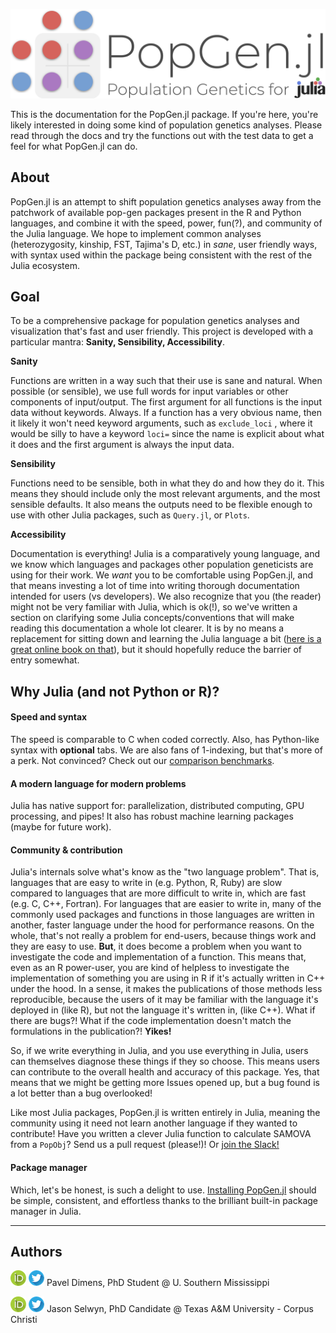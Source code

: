 ![logo](img/logo_slim.png)



This is the documentation for the PopGen.jl package. If you're here, you're likely interested in doing some kind of population genetics analyses. Please read through the docs and try the functions out with the test data to get a feel for what PopGen.jl can do. 

## About

PopGen.jl is an attempt to shift population genetics analyses away from the patchwork of available pop-gen packages present in the R and Python languages, and combine it with the speed, power, fun(?), and community of the Julia language. We hope to implement common analyses (heterozygosity, kinship, FST, Tajima's D, etc.) in *sane*, user friendly ways, with syntax used within the package being consistent with the rest of the Julia ecosystem.



## Goal

To be a comprehensive package for population genetics analyses and visualization that's fast and user friendly. This project is developed with a particular mantra: **Sanity, Sensibility, Accessibility**.

**Sanity**

Functions are written in a way such that their use is sane and natural. When possible (or sensible), we use full words for input variables or other components of input/output. The first argument for all functions is the input data without keywords. Always. If a function has a very obvious name, then it likely it won't need keyword arguments, such as `exclude_loci` , where it would be silly to have a keyword `loci=` since the name is explicit about what it does and the first argument is always the input data.

**Sensibility**

Functions need to be sensible, both in what they do and how they do it. This means they should include only the most relevant arguments, and the most sensible defaults. It also means the outputs need to be flexible enough to use with other Julia packages, such as `Query.jl`, or `Plots`.

**Accessibility**

Documentation is everything! Julia is a comparatively young language, and we know which languages and packages other population geneticists are using for their work. We *want* you to be comfortable using PopGen.jl, and that means investing a lot of time into writing thorough documentation intended for users (vs developers). We also recognize that you (the reader) might not be very familiar with Julia, which is ok(!), so we've written a section on clarifying some Julia concepts/conventions that will make reading this documentation a whole lot clearer. It is by no means a replacement for sitting down and learning the Julia language a bit ([here is a great online book on that](https://benlauwens.github.io/ThinkJulia.jl/latest/book.html)), but it should hopefully reduce the barrier of entry somewhat.

## Why Julia (and not Python or R)?

#### Speed and syntax

The speed is comparable to C when coded correctly. Also, has Python-like syntax with **optional** tabs. We are also fans of 1-indexing, but that's more of a perk. Not convinced? Check out our [comparison benchmarks](getting_started/comparison.md).

#### A modern language for modern problems

Julia has native support for: parallelization, distributed computing, GPU processing, and pipes! It also has robust machine learning packages (maybe for future work).

#### Community & contribution

Julia's internals solve what's know as the "two language problem". That is, languages that are easy to write in (e.g. Python, R, Ruby) are slow compared to languages that are more difficult to write in, which are fast (e.g. C, C++, Fortran). For languages that are easier to write in, many of the commonly used packages and functions in those languages are written in another, faster language under the hood for performance reasons. On the whole, that's not really a problem for end-users, because things work and they are easy to use. **But**, it does become a problem when you want to investigate the code and implementation of a function. This means that, even as an R power-user, you are kind of helpless to investigate the implementation of something you are using in R if it's actually written in C++ under the hood. In a sense, it makes the publications of those methods less reproducible, because the users of it may be familiar with the language it's deployed in (like R), but not the language it's written in, (like C++). What if there are bugs?! What if the code implementation doesn't match the formulations in the publication?! **Yikes!**

So, if we write everything in Julia, and you use everything in Julia, users can themselves diagnose these things if they so choose. This means users can contribute to the overall health and accuracy of this package. Yes, that means that we might be getting more Issues opened up, but a bug found is a lot better than a bug overlooked!

Like most Julia packages, PopGen.jl is written entirely in Julia, meaning the community using it need not learn another language if they wanted to contribute! Have you written a clever Julia function to calculate SAMOVA from a `PopObj`? Send us a pull request (please!)! Or [join the Slack!](community.md)

#### Package manager

Which, let's be honest, is such a delight to use. [Installing PopGen.jl](getting_started/install.md) should be simple, consistent, and effortless thanks to the brilliant built-in package manager in Julia. 

---------------------------------------

## Authors

[![alt text](img/orcid.png)](https://orcid.org/0000-0003-3823-0373) [![alt text](img/twitter.png)](https://twitter.com/PVDimens) Pavel Dimens, PhD Student @ U. Southern Mississippi

[![alt text](img/orcid.png)](http://orcid.org/0000-0002-9100-217X) [![alt text](img/twitter.png)](https://twitter.com/JasonSelwyn) Jason Selwyn, PhD Candidate @ Texas A&M University - Corpus Christi 
